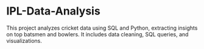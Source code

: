 # IPL-Data-Analysis
This project analyzes cricket data using SQL and Python, extracting insights on top batsmen and bowlers. It includes data cleaning, SQL queries, and visualizations.
